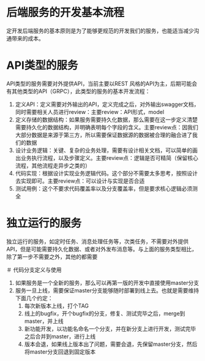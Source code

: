 # 后端服务的开发基本流程
定开发后端服务的基本原则是为了能够更规范的开发我们的服务，也能适当减少沟通带来的成本。
# API类型的服务
API类型的服务需要对外提供API，当前主要以REST 风格的API为主，后期可能会有其他类型的API（GRPC），此类型的服务的基本开发流程：
1. 定义API：定义需要对外输出的API，定义完成之后，对外输出swagger文档，同时需要相关人员进行review：主要review：API形式，model
2. 定义存储的数据结构：如果服务需要持久化数据，那么需要在这一步定义清楚需要持久化的数据结构，并明确表明每个字段的含义。主要review点：因我们大部分数据是来源于第三方，所以需要保证数据源的数据被合理的融合进了我们的数据
3. 设计业务逻辑：关键、复杂的业务处理，需要有设计相关文档，可以简单的画出业务执行流程，以及步骤定义。主要review点：逻辑是否可精简（保留核心流程，其他流程走异步之类的）
4. 代码实现：根据设计实现业务逻辑代码。这个部分不需要太多思考，按照设计去实现即可。主要review点：可以设计与实现是否合适
5. 测试用例：这个不要求代码覆盖率以及分支覆盖率，但是要求核心逻辑必须测全

 # 独立运行的服务
 独立运行的服务，如定时任务、消息处理任务等，次类任务，不需要对外提供API，但是可能需要持久化数据、或者对外发布消息等。与上面的服务类型相比，除了第一步不需要之外，其他的都需要

＃ 代码分支定义与使用
1. 如果服务是一个全新的服务，那么可以再第一版的开发中直接使用master分支
2. 服务一旦上线，需要保证master分支能够随时部署到线上去。也就是需要维持下面几个约定：
    1. 每次新版本上线，打个TAG
    2. 线上的bugfix，开个bugfix的分支，修复、测试完毕之后，merge到master，并上线
    3. 新功能开发，以功能名命名一个分支，并在新分支上进行开发，测试完毕之后合并到master，进行上线
    4. 版本会退，如果线上版本出了问题，需要会退，先保留master分支，然后将master分支回退到固定版本

